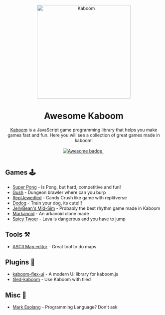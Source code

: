 <p align="center">
  <img width="300" src="https://github.com/replit/kaboom/raw/master/kaboom.png" alt="Kaboom">
</p>

<h1 align="center">Awesome Kaboom</h1>

<p align="center">
  <a href="https://kaboomjs.com">Kaboom</a> is a JavaScript game programming library that helps you make games fast and fun. Here you will see a collection of great games made in kaboom!
  <br />
  <br />
  <a href="https://github.com/sindresorhus/awesome">
    <img src="https://cdn.rawgit.com/sindresorhus/awesome/d7305f38d29fed78fa85652e3a63e154dd8e8829/media/badge.svg" alt="Awesome badge">
  </a>
  &nbsp;
  <br />
  <br />
</p>

## Games 🕹️

- [Super Pong](https://replit.com/@SixBeeps/Super-Pong) - Is Pong, but hard, competitive and fun!
- [Gush](https://replit.com/@aMoniker/Gush)  - Dungeon brawler where can you burp 
- [ReplJewedled](https://replit.com/@ConnorBrewster/ReplJeweled) - Candy Crush like game with replitverse
- [Dodog](https://achtaitaipai.itch.io/dodog) - Train your dog, its cute!!!
- [JellyBean's Mid-Sim](https://meowcatheorange.itch.io/mid-simulator) - Probably the best rhythm game made in Kaboom
- [Markanoid](https://meowcatheorange.itch.io/markanoid) - An arkanoid clone made
- [Spicy Twoer](https://stmn.itch.io/spicy-tower) - Lava is dangerous and you have to jump

## Tools ⚒️

- [ASCII Map editor](https://stmn.itch.io/ascii-map-editor) - Great tool to do maps

## Plugins 🧩

- [kaboom-flex-ui](https://www.npmjs.com/package/kaboom-flex-ui) - A modern UI library for kaboom.js
- [tiled-kaboom](https://github.com/notnullgames/tiled-kaboom) - Use Kaboom with tiled

## Misc 🐸

- [Mark Esolang](https://meowcatheorange.itch.io/mark) - Programming Language? Don't ask
